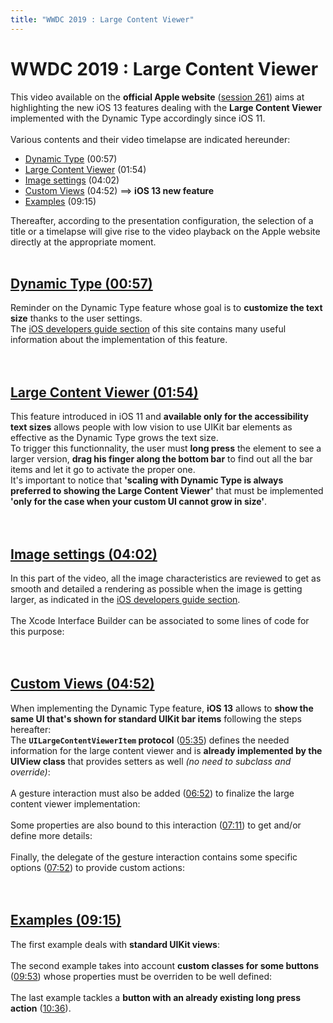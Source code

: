 ```yaml
---
title: "WWDC 2019 : Large Content Viewer"
---
```


# WWDC 2019 : Large Content Viewer

This video available on the **official Apple website** ([session 261](https://developer.apple.com/videos/play/wwdc2019/261/)) aims at highlighting the new iOS 13 features dealing with the **Large Content Viewer** implemented with the Dynamic Type accordingly since iOS 11.
<br><img style="max-width: 700px; height: auto;" alt="" src="../../../../images/iOSdev/wwdc19-261.png" />
<br><br>Various contents and their video timelapse are indicated hereunder:

- [Dynamic Type](#DynamicType) (00:57)
- [Large Content Viewer](#LargeContentViewer) (01:54)
- [Image settings](#ImageSettings) (04:02)
- [Custom Views](#CustomViews) (04:52) ⟹ **iOS 13 new feature**
- [Examples](#Examples) (09:15)

Thereafter, according to the presentation configuration, the selection of a title or a timelapse will give rise to the video playback on the Apple website directly at the appropriate moment.
<br><br>
<a name="DynamicType"></a>
## [Dynamic Type (00:57)](https://developer.apple.com/videos/play/wwdc2019/261/?time=57)
Reminder on the Dynamic Type feature whose goal is to **customize the text size** thanks to the user settings.
<br><img style="max-width: 900px; height: auto;" alt="" src="../../../../images/iOSdev/wwdc19-261-DynamicType.png" />
<br>The [iOS developers guide section](./dev-ios.html#text-size) of this site contains many useful information about the implementation of this feature.
<br><br><br>
<a name="LargeContentViewer"></a>
## [Large Content Viewer (01:54)](https://developer.apple.com/videos/play/wwdc2019/261/?time=114)
This feature introduced in iOS 11 and **available only for the accessibility text sizes** allows people with low vision to use UIKit bar elements as effective as the Dynamic Type grows the text size.
<br><img style="max-width: 350px; height: auto;" alt="" src="../../../../images/iOSdev/wwdc19-261-LargeContentViewer_1.png" />
<br>To trigger this functionnality, the user must **long press** the element to see a larger version, **drag his finger along the bottom bar** to find out all the bar items and let it go to activate the proper one.
<br><img style="max-width: 900px; height: auto;" alt="" src="../../../../images/iOSdev/wwdc19-261-LargeContentViewer_2.png" />
<br>It's important to notice that **'scaling with Dynamic Type is always preferred to showing the Large Content Viewer'** that must be implemented **'only for the case when your custom UI cannot grow in size'**.
<br><br><br>
<a name="ImageSettings"></a>
## [Image settings (04:02)](https://developer.apple.com/videos/play/wwdc2019/261/?time=242)
In this part of the video, all the image characteristics are reviewed to get as smooth and detailed a rendering as possible when the image is getting larger, as indicated in the [iOS developers guide section](./dev-ios.html#graphical-elements-size).
<br><br>The Xcode Interface Builder can be associated to some lines of code for this purpose:
<br><img style="max-width: 900px; height: auto;" alt="" src="../../../../images/iOSdev/wwdc19-261-ImageSettings.png" />
<br><br><br>
<a name="CustomViews"></a>
## [Custom Views (04:52)](https://developer.apple.com/videos/play/wwdc2019/261/?time=292)
When implementing the Dynamic Type feature, **iOS 13** allows to **show the same UI that's shown for standard UIKit bar items** following the steps hereafter:
<br><img style="max-width: 650px; height: auto;" alt="" src="../../../../images/iOSdev/wwdc19-261-CustomViews_1.png" />
<br>The **`UILargeContentViewerItem` protocol** (<a alt="Click to playback the video at the indicated time." href="https://developer.apple.com/videos/play/wwdc2019/261/?time=335">05:35</a>) defines the needed information for the large content viewer and is **already implemented by the UIView class** that provides setters as well *(no need to subclass and override)*:
<br><img style="max-width: 650px; height: auto;" alt="" src="../../../../images/iOSdev/wwdc19-261-CustomViews_2.png" />
<br><br>A gesture interaction must also be added (<a alt="Click to playback the video at the indicated time." href="https://developer.apple.com/videos/play/wwdc2019/261/?time=412">06:52</a>) to finalize the large content viewer implementation:
<br><img style="max-width: 850px; height: auto;" alt="" src="../../../../images/iOSdev/wwdc19-261-CustomViews_3.png" />
<br><br>Some properties are also bound to this interaction (<a alt="Click to playback the video at the indicated time." href="https://developer.apple.com/videos/play/wwdc2019/261/?time=431">07:11</a>) to get and/or define more details:
<br><img style="max-width: 750px; height: auto;" alt="" src="../../../../images/iOSdev/wwdc19-261-CustomViews_4.png" />
<br><br>Finally, the delegate of the gesture interaction contains some specific options (<a alt="Click to playback the video at the indicated time." href="https://developer.apple.com/videos/play/wwdc2019/261/?time=472">07:52</a>) to provide custom actions:
<br><img style="max-width: 850px; height: auto;" alt="" src="../../../../images/iOSdev/wwdc19-261-CustomViews_5.png" />
<br><br><br>
<a name="Examples"></a>
## [Examples (09:15)](https://developer.apple.com/videos/play/wwdc2019/261/?time=555)
The first example deals with **standard UIKit views**:
<br><img style="max-width: 600px; height: auto;" alt="" src="../../../../images/iOSdev/wwdc19-261-Examples_1.png" />
<br><br>The second example takes into account **custom classes for some buttons** (<a alt="Click to playback the video at the indicated time." href="https://developer.apple.com/videos/play/wwdc2019/261/?time=593">09:53</a>) whose properties must be overriden to be well defined:
<br><img style="max-width: 600px; height: auto;" alt="" src="../../../../images/iOSdev/wwdc19-261-Examples_2.png" />
<br><br>The last example tackles a **button with an already existing long press action** (<a alt="Click to playback the video at the indicated time." href="https://developer.apple.com/videos/play/wwdc2019/261/?time=636">10:36</a>).
<br><br><br>
